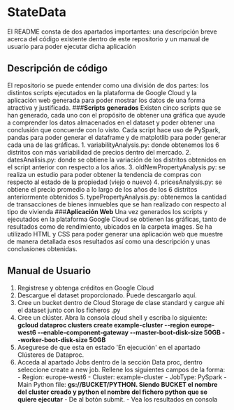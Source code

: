 # StateData

El README consta de dos apartados importantes: una descripción breve acerca del código existente dentro de este repositorio y un manual de usuario para poder ejecutar dicha aplicación

## Descripción de código

El repositorio se puede entender como una división de dos partes: los distintos scripts ejecutados en la plataforma de Google Cloud y la aplicación web generada para poder mostrar los datos de una forma atractiva y justificada.
###**Scripts generados**
Existen cinco scripts que se han generado, cada uno con el propósito de obtener una gráfica que ayude a comprender los datos almacenados en el dataset y poder obtener una conclusión que concuerde con lo visto. Cada script hace uso de PySpark, pandas para poder generar el dataframe y de matplotlib para poder generar cada una de las gráficas.
    1. variabilityAnalysis.py: donde obtenemos los 6 distritos con más variabilidad de precios dentro del mercado.
    2. datesAnalisis.py: donde se obtiene la variación de los distritos obtenidos en el script anterior con respecto a los años.
    3. oldNewPropertyAnalysis.py: se realiza un estudio para poder obtener la tendencia de compras con respecto al estado de la propiedad (viejo o nuevo)
    4. pricesAnalysis.py: se obtiene el precio promedio a lo largo de los años de los 6 distritos anteriormente obtenidos 
    5. typePropertyAnalysis.py: obtenemos la cantidad de transacciones de bienes inmuebles que se han realizado con respecto al tipo de vivienda 
###**Aplicación Web**
Una vez generados los scripts y ejecutados en la plataforma Google Cloud se obtienen las gráficas, tanto de resultados como de rendimiento, ubicados en la carpeta images.
Se ha utilizado HTML y CSS para poder generar una aplicación web que muestre de manera detallada esos resultados así como una descripción y unas conclusiones obtenidas.

## Manual de Usuario
  1. Registrese y obtenga créditos en Google Cloud
  2. Descargue el dataset proporcionado. Puede descargarlo aquí.
  3. Cree un bucket dentro de Cloud Storage de clase standard y cargue ahi el dataset junto con los ficheros .py
  4. Cree un clúster. Abra la consola cloud shell y escriba lo siguiente: **gcloud dataproc clusters create example-cluster --region europe-west6 --enable-component-gateway --master-boot-disk-size 50GB --worker-boot-disk-size 50GB**
  5. Asegurese de que esta en estado 'En ejecución' en el apartado Clústeres de Dataproc.
  6. Acceda al apartado Jobs dentro de la sección Data proc, dentro seleccione create a new job. Rellene los siguientes campos de la forma:
    - Region: europe-west6
    - Cluster: example-cluster
    - JobType: PySpark
    - Main Python file: **gs://BUCKET/PYTHON. Siendo BUCKET el nombre del cluster creado y python el nombre del fichero python que se quiere ejecutar**
    - De al botón submit.
    - Vea los resultados en consola

